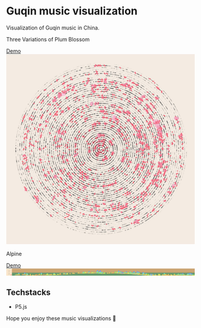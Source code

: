 # Guqin music visualization

Visualization of Guqin music in China.

Three Variations of Plum Blossom

[Demo](https://xinge94.github.io/mhsnp5/index.html)
![color matcher](./images/mhsn.jpg)

Alpine

[Demo](https://xinge94.github.io/gaoshanp5/index.html)
![color matcher](./images/gs.png)


## Techstacks

- P5.js

Hope you enjoy these music visualizations 🤩
